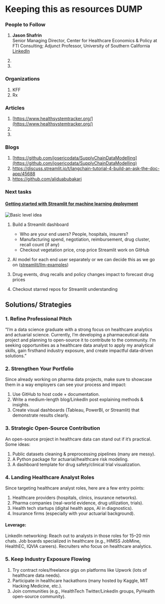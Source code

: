 # Keeping this as resources DUMP

### People to Follow

1. **Jason Shafrin**  
   Senior Managing Director, Center for Healthcare Economics & Policy at FTI Consulting; Adjunct Professor, University of Southern California  
   [LinkedIn](https://www.linkedin.com/in/jason-shafrin-9310194/)

2.

3. 

### Organizations

1. KFF
2. Rx

### Articles

1. [https://www.healthsystemtracker.org/](https://www.healthsystemtracker.org/)
2. 
3. 

### Blogs

1. [https://github.com/josericodata/SupplyChainDataModelling](https://github.com/josericodata/SupplyChainDataModelling)
2. https://discuss.streamlit.io/t/langchain-tutorial-4-build-an-ask-the-doc-app/45688
3. https://github.com/aliduabubakari

### Next tasks

#### [Getting started with Streamlit for machine learning deployment](https://medium.com/@alidu143/getting-started-with-streamlit-for-machine-learning-deployment-532e468567ce)
![Basic level idea](https://miro.medium.com/v2/resize:fit:720/format:webp/1*6CU8l5D1gUlTaNDtA3jL3g.jpeg)

1. Build a Streamlit dashboard  
   - Who are your end users? People, hospitals, insurers?  
   - Manufacturing spend, negotiation, reimbursement, drug cluster, recall count (if any)  
   - Checkout vegetation price, crop price Streamlit work on GitHub

2. AI model for each end user separately or we can decide this as we go on ([streamlit/llm-examples](https://github.com/streamlit/llm-examples))
3. Drug events, drug recalls and policy changes impact to forecast drug prices
4. Checkout starred repos for Streamlit understanding


## Solutions/ Strategies

### 1. Refine Professional Pitch

“I’m a data science graduate with a strong focus on healthcare analytics and actuarial science. Currently, I’m developing a pharmaceutical data project and planning to open-source it to contribute to the community. I’m seeking opportunities as a healthcare data analyst to apply my analytical skills, gain firsthand industry exposure, and create impactful data-driven solutions.”

### 2. Strengthen Your Portfolio

Since already working on pharma data projects, make sure to showcase them in a way employers can see your process and impact:

1. Use GitHub to host code + documentation.
2. Write a medium-length blog/LinkedIn post explaining methods & insights.
3. Create visual dashboards (Tableau, PowerBI, or Streamlit) that demonstrate results clearly.

### 3. Strategic Open-Source Contribution

An open-source project in healthcare data can stand out if it’s practical. Some ideas:

1. Public datasets cleaning & preprocessing pipelines (many are messy).
2. A Python package for actuarial/healthcare risk modeling.
3. A dashboard template for drug safety/clinical trial visualization.

### 4. Landing Healthcare Analyst Roles

Since targeting healthcare analyst roles, here are a few entry points:

1. Healthcare providers (hospitals, clinics, insurance networks).
2. Pharma companies (real-world evidence, drug utilization, trials).
3. Health tech startups (digital health apps, AI in diagnostics).
4. Insurance firms (especially with your actuarial background).

#### Leverage:

LinkedIn networking: Reach out to analysts in those roles for 15–20 min chats.
Job boards specialized in healthcare (e.g., HIMSS JobMine, HealthEC, IQVIA careers).
Recruiters who focus on healthcare analytics.

### 5. Keep Industry Exposure Flowing

1. Try contract roles/freelance gigs on platforms like Upwork (lots of healthcare data needs).
2. Participate in healthcare hackathons (many hosted by Kaggle, MIT Hacking Medicine, etc.).
3. Join communities (e.g., HealthTech Twitter/LinkedIn groups, PyHealth open-source community).
